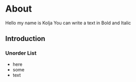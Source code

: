 # About

Hello my name is Kolja
You can write a text in Bold and Italic

## Introduction

### Unorder List 

* here
* some
* text
